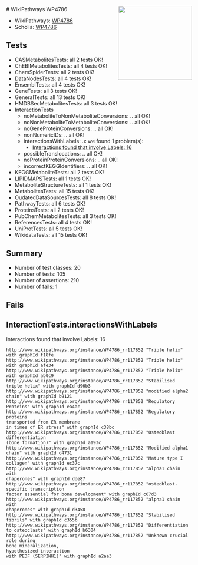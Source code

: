 <img style="float: right; width: 200px" src="https://upload.wikimedia.org/wikipedia/commons/thumb/8/83/Wplogo_with_text_500.png/640px-Wplogo_with_text_500.png" />
# WikiPathways WP4786

* WikiPathways: [WP4786](https://new.wikipathways.org/pathways/WP4786)
* Scholia: [WP4786](https://scholia.toolforge.org/wikipathways/WP4786)
## Tests
* CASMetabolitesTests: all 2 tests OK!
* ChEBIMetabolitesTests: all 4 tests OK!
* ChemSpiderTests: all 2 tests OK!
* DataNodesTests: all 4 tests OK!
* EnsemblTests: all 4 tests OK!
* GeneTests: all 3 tests OK!
* GeneralTests: all 13 tests OK!
* HMDBSecMetabolitesTests: all 3 tests OK!
* InteractionTests
    * noMetaboliteToNonMetaboliteConversions: .. all OK!
    * noNonMetaboliteToMetaboliteConversions: .. all OK!
    * noGeneProteinConversions: .. all OK!
    * nonNumericIDs: .. all OK!
    * interactionsWithLabels: .x we found 1 problem(s):
        * [Interactions found that involve Labels: 16](#fe97a8be)
    * possibleTranslocations: .. all OK!
    * noProteinProteinConversions: .. all OK!
    * incorrectKEGGIdentifiers: .. all OK!
* KEGGMetaboliteTests: all 2 tests OK!
* LIPIDMAPSTests: all 1 tests OK!
* MetaboliteStructureTests: all 1 tests OK!
* MetabolitesTests: all 15 tests OK!
* OudatedDataSourcesTests: all 8 tests OK!
* PathwayTests: all 6 tests OK!
* ProteinsTests: all 2 tests OK!
* PubChemMetabolitesTests: all 3 tests OK!
* ReferencesTests: all 4 tests OK!
* UniProtTests: all 5 tests OK!
* WikidataTests: all 15 tests OK!


## Summary

* Number of test classes: 20
* Number of tests: 105
* Number of assertions: 210
* Number of fails: 1

## Fails

<a name="fe97a8be" />

## InteractionTests.interactionsWithLabels

Interactions found that involve Labels: 16
```
http://www.wikipathways.org/instance/WP4786_rr117852 "Triple helix" with graphId f18fe
http://www.wikipathways.org/instance/WP4786_rr117852 "Triple helix" with graphId afe34
http://www.wikipathways.org/instance/WP4786_rr117852 "Triple helix" with graphId ab0c9
http://www.wikipathways.org/instance/WP4786_rr117852 "Stabilised
triple helix" with graphId d96b3
http://www.wikipathways.org/instance/WP4786_rr117852 "modified alpha2 chain" with graphId b9121
http://www.wikipathways.org/instance/WP4786_rr117852 "Regulatory
Proteins" with graphId ea4ac
http://www.wikipathways.org/instance/WP4786_rr117852 "Regulatory proteins
transported from ER membrane
in times of ER stress" with graphId c38bc
http://www.wikipathways.org/instance/WP4786_rr117852 "Osteoblast differentiation
(bone formation)" with graphId a193c
http://www.wikipathways.org/instance/WP4786_rr117852 "Modified alpha1 chain" with graphId d4731
http://www.wikipathways.org/instance/WP4786_rr117852 "Mature type I 
collagen" with graphId ec37c
http://www.wikipathways.org/instance/WP4786_rr117852 "alpha1 chain with
chaperones" with graphId dde87
http://www.wikipathways.org/instance/WP4786_rr117852 "osteoblast-specific transcription
factor essential for bone development" with graphId c67d3
http://www.wikipathways.org/instance/WP4786_rr117852 "alpha1 chain with
chaperones" with graphId d3458
http://www.wikipathways.org/instance/WP4786_rr117852 "Stabilised fibrils" with graphId c355b
http://www.wikipathways.org/instance/WP4786_rr117852 "Differentiation 
to osteoclasts" with graphId b6304
http://www.wikipathways.org/instance/WP4786_rr117852 "Unknown crucial role during 
bone mineralization,
hypothesized interaction
with PEDF (SERPINH1)" with graphId a2aa3
```


